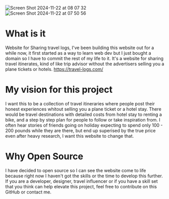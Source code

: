 ![Screen Shot 2024-11-22 at 08 07 32](https://github.com/user-attachments/assets/a8605be6-b3f7-4b41-9084-1b9468c9fabd) ![Screen Shot 2024-11-22 at 07 50 56](https://github.com/user-attachments/assets/48dc091a-e902-4fb1-a3b8-ae76f7b6fcd9)



# What is it
Website for Sharing travel logs, I've been building this website out for a while now, it first started as a way to learn web dev but I just bought a domain so I have to commit the rest of my life to it. It's a website for sharing travel itinerates, kind of like trip advisor without the advertisers selling you a plane tickets or hotels. https://travel-logs.com/

# My vision for this project
I want this to be a collection of travel itineraries where people post their honest experiences whitout selling you a plane ticket or a hotel stay. There would be travel destinations with detailed costs from hotel stay to renting a bike, and a step by step plan for people to follow or take inspiration from. I often hear stories of friends going on holiday expecting to spend only 100 - 200 pounds while they are there, but end up superised by the true price even after heavy research, I want this website to change that.

# Why Open Source
I have decided to open source so I can see the website come to life because right now I haven't got the skills or the time to develop this further. If you are a developer, designer, travel influencer or if you have a skill set that you think can help elevate this project, feel free to contribute on this GitHub or contact me.
